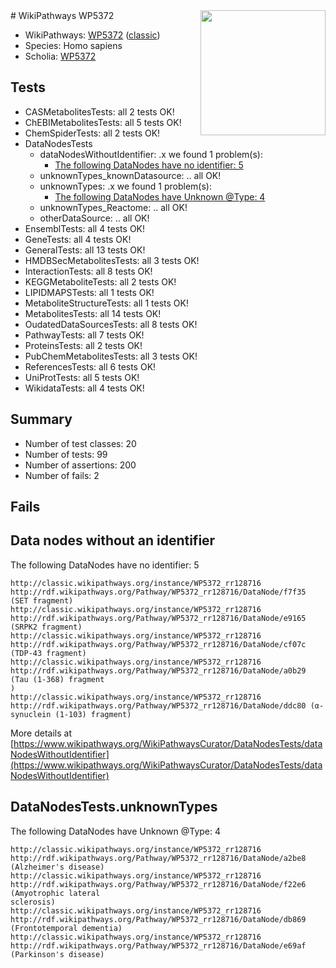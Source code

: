 <img style="float: right; width: 200px" src="https://upload.wikimedia.org/wikipedia/commons/thumb/8/83/Wplogo_with_text_500.png/640px-Wplogo_with_text_500.png" />
# WikiPathways WP5372

* WikiPathways: [WP5372](https://wikipathways.org/pathways/WP5372) ([classic](https://classic.wikipathways.org/instance/WP5372))
* Species: Homo sapiens
* Scholia: [WP5372](https://scholia.toolforge.org/wikipathways/WP5372)
## Tests
* CASMetabolitesTests: all 2 tests OK!
* ChEBIMetabolitesTests: all 5 tests OK!
* ChemSpiderTests: all 2 tests OK!
* DataNodesTests
    * dataNodesWithoutIdentifier: .x we found 1 problem(s):
        * [The following DataNodes have no identifier: 5](#d2d32fa4)
    * unknownTypes_knownDatasource: .. all OK!
    * unknownTypes: .x we found 1 problem(s):
        * [The following DataNodes have Unknown @Type: 4](#839973e2)
    * unknownTypes_Reactome: .. all OK!
    * otherDataSource: .. all OK!
* EnsemblTests: all 4 tests OK!
* GeneTests: all 4 tests OK!
* GeneralTests: all 13 tests OK!
* HMDBSecMetabolitesTests: all 3 tests OK!
* InteractionTests: all 8 tests OK!
* KEGGMetaboliteTests: all 2 tests OK!
* LIPIDMAPSTests: all 1 tests OK!
* MetaboliteStructureTests: all 1 tests OK!
* MetabolitesTests: all 14 tests OK!
* OudatedDataSourcesTests: all 8 tests OK!
* PathwayTests: all 7 tests OK!
* ProteinsTests: all 2 tests OK!
* PubChemMetabolitesTests: all 3 tests OK!
* ReferencesTests: all 6 tests OK!
* UniProtTests: all 5 tests OK!
* WikidataTests: all 4 tests OK!


## Summary

* Number of test classes: 20
* Number of tests: 99
* Number of assertions: 200
* Number of fails: 2

## Fails

<a name="d2d32fa4" />

## Data nodes without an identifier

The following DataNodes have no identifier: 5
```
http://classic.wikipathways.org/instance/WP5372_rr128716 http://rdf.wikipathways.org/Pathway/WP5372_rr128716/DataNode/f7f35 (SET fragment)
http://classic.wikipathways.org/instance/WP5372_rr128716 http://rdf.wikipathways.org/Pathway/WP5372_rr128716/DataNode/e9165 (SRPK2 fragment)
http://classic.wikipathways.org/instance/WP5372_rr128716 http://rdf.wikipathways.org/Pathway/WP5372_rr128716/DataNode/cf07c (TDP-43 fragment)
http://classic.wikipathways.org/instance/WP5372_rr128716 http://rdf.wikipathways.org/Pathway/WP5372_rr128716/DataNode/a0b29 (Tau (1-368) fragment
)
http://classic.wikipathways.org/instance/WP5372_rr128716 http://rdf.wikipathways.org/Pathway/WP5372_rr128716/DataNode/ddc80 (α-synuclein (1-103) fragment)
```

More details at [https://www.wikipathways.org/WikiPathwaysCurator/DataNodesTests/dataNodesWithoutIdentifier](https://www.wikipathways.org/WikiPathwaysCurator/DataNodesTests/dataNodesWithoutIdentifier)

<a name="839973e2" />

## DataNodesTests.unknownTypes

The following DataNodes have Unknown @Type: 4
```
http://classic.wikipathways.org/instance/WP5372_rr128716 http://rdf.wikipathways.org/Pathway/WP5372_rr128716/DataNode/a2be8 (Alzheimer's disease)
http://classic.wikipathways.org/instance/WP5372_rr128716 http://rdf.wikipathways.org/Pathway/WP5372_rr128716/DataNode/f22e6 (Amyotrophic lateral 
sclerosis)
http://classic.wikipathways.org/instance/WP5372_rr128716 http://rdf.wikipathways.org/Pathway/WP5372_rr128716/DataNode/db869 (Frontotemporal dementia)
http://classic.wikipathways.org/instance/WP5372_rr128716 http://rdf.wikipathways.org/Pathway/WP5372_rr128716/DataNode/e69af (Parkinson's disease)
```

